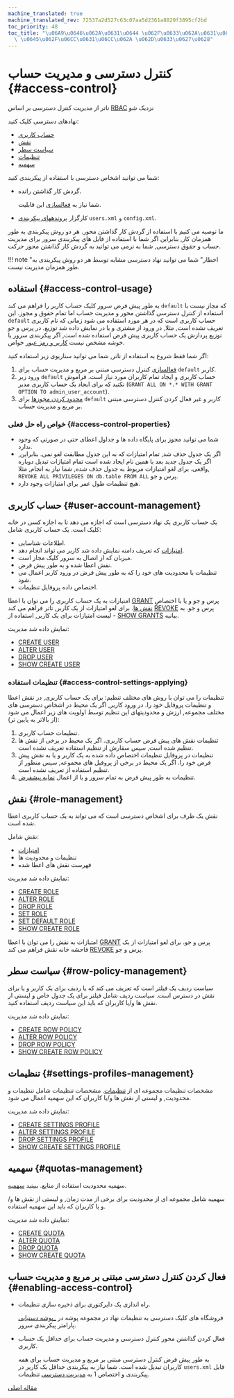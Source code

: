 ```yaml
---
machine_translated: true
machine_translated_rev: 72537a2d527c63c07aa5d2361a8829f3895cf2bd
toc_priority: 48
toc_title: "\u06A9\u0646\u062A\u0631\u0644 \u062F\u0633\u062A\u0631\u0633\u06CC \u0648\
  \ \u0645\u062F\u06CC\u0631\u06CC\u062A \u062D\u0633\u0627\u0628"
---
```


# کنترل دسترسی و مدیریت حساب {#access-control}

تاتر از مدیریت کنترل دسترسی بر اساس [RBAC](https://en.wikipedia.org/wiki/Role-based_access_control) نزدیک شو

نهادهای دسترسی کلیک کنید:
- [حساب کاربری](#user-account-management)
- [نقش](#role-management)
- [سیاست سطر](#row-policy-management)
- [تنظیمات](#settings-profiles-management)
- [سهمیه](#quotas-management)

شما می توانید اشخاص دسترسی با استفاده از پیکربندی کنید:

-   گردش کار گذاشتن رانده.

    شما نیاز به [فعالسازی](#enabling-access-control) این قابلیت.

-   کارگزار [پروندههای پیکربندی](configuration-files.md) `users.xml` و `config.xml`.

ما توصیه می کنیم با استفاده از گردش کار گذاشتن محور. هر دو روش پیکربندی به طور همزمان کار, بنابراین اگر شما با استفاده از فایل های پیکربندی سرور برای مدیریت حساب و حقوق دسترسی, شما به نرمی می توانید به گردش کار گذاشتن محور حرکت.

!!! note "اخطار"
    شما می توانید نهاد دسترسی مشابه توسط هر دو روش پیکربندی به طور همزمان مدیریت نیست.

## استفاده {#access-control-usage}

به طور پیش فرض سرور کلیک حساب کاربر را فراهم می کند `default` که مجاز نیست با استفاده از کنترل دسترسی گذاشتن محور و مدیریت حساب اما تمام حقوق و مجوز. این `default` حساب کاربری است که در هر مورد استفاده می شود زمانی که نام کاربری تعریف نشده است, مثلا, در ورود از مشتری و یا در نمایش داده شد توزیع. در پرس و جو توزیع پردازش یک حساب کاربری پیش فرض استفاده شده است, اگر پیکربندی سرور یا خوشه مشخص نیست [کاربر و رمز عبور](../engines/table-engines/special/distributed.md) خواص.

اگر شما فقط شروع به استفاده از تاتر, شما می توانید سناریوی زیر استفاده کنید:

1.  [فعالسازی](#enabling-access-control) کنترل دسترسی مبتنی بر مربع و مدیریت حساب برای `default` کاربر.
2.  ورود زیر `default` حساب کاربری و ایجاد تمام کاربران مورد نیاز است. فراموش نکنید که برای ایجاد یک حساب کاربری مدیر (`GRANT ALL ON *.* WITH GRANT OPTION TO admin_user_account`).
3.  [محدود کردن مجوزها](settings/permissions-for-queries.md#permissions_for_queries) برای `default` کاربر و غیر فعال کردن کنترل دسترسی مبتنی بر مربع و مدیریت حساب.

### خواص راه حل فعلی {#access-control-properties}

-   شما می توانید مجوز برای پایگاه داده ها و جداول اعطای حتی در صورتی که وجود ندارد.
-   اگر یک جدول حذف شد, تمام امتیازات که به این جدول مطابقت لغو نمی. بنابراین, اگر یک جدول جدید بعد با همین نام ایجاد شده است تمام امتیازات تبدیل دوباره واقعی. برای لغو امتیازات مربوط به جدول حذف شده, شما نیاز به انجام, مثلا, `REVOKE ALL PRIVILEGES ON db.table FROM ALL` پرس و جو.
-   هیچ تنظیمات طول عمر برای امتیازات وجود دارد.

## حساب کاربری {#user-account-management}

یک حساب کاربری یک نهاد دسترسی است که اجازه می دهد تا به اجازه کسی در خانه کلیک است. یک حساب کاربری شامل:

-   اطلاعات شناسایی.
-   [امتیازات](../sql-reference/statements/grant.md#grant-privileges) که تعریف دامنه نمایش داده شد کاربر می تواند انجام دهد.
-   میزبان که از اتصال به سرور کلیک مجاز است.
-   نقش اعطا شده و به طور پیش فرض.
-   تنظیمات با محدودیت های خود را که به طور پیش فرض در ورود کاربر اعمال می شود.
-   اختصاص داده پروفایل تنظیمات.

امتیازات به یک حساب کاربری را می توان با اعطا [GRANT](../sql-reference/statements/grant.md) پرس و جو و یا با اختصاص [نقش ها](#role-management). برای لغو امتیازات از یک کاربر, تاتر فراهم می کند [REVOKE](../sql-reference/statements/revoke.md) پرس و جو. به لیست امتیازات برای یک کاربر, استفاده از - [SHOW GRANTS](../sql-reference/statements/show.md#show-grants-statement) بیانیه.

نمایش داده شد مدیریت:

-   [CREATE USER](../sql-reference/statements/create.md#create-user-statement)
-   [ALTER USER](../sql-reference/statements/alter.md#alter-user-statement)
-   [DROP USER](../sql-reference/statements/misc.md#drop-user-statement)
-   [SHOW CREATE USER](../sql-reference/statements/show.md#show-create-user-statement)

### تنظیمات استفاده {#access-control-settings-applying}

تنظیمات را می توان با روش های مختلف تنظیم: برای یک حساب کاربری, در نقش اعطا و تنظیمات پروفایل خود را. در ورود کاربر, اگر یک محیط در اشخاص دسترسی های مختلف مجموعه, ارزش و محدودیتهای این تنظیم توسط اولویت های زیر اعمال می شود (از بالاتر به پایین تر):

1.  تنظیمات حساب کاربری.
2.  تنظیمات نقش های پیش فرض حساب کاربری. اگر یک محیط در برخی از نقش ها تنظیم شده است, سپس سفارش از تنظیم استفاده تعریف نشده است.
3.  تنظیمات در پروفایل تنظیمات اختصاص داده شده به یک کاربر و یا به نقش پیش فرض خود را. اگر یک محیط در برخی از پروفیل های مجموعه, سپس منظور از تنظیم استفاده از تعریف نشده است.
4.  تنظیمات به طور پیش فرض به تمام سرور و یا از اعمال [نمایه پیشفرض](server-configuration-parameters/settings.md#default-profile).

## نقش {#role-management}

نقش یک ظرف برای اشخاص دسترسی است که می تواند به یک حساب کاربری اعطا شده است.

نقش شامل:

-   [امتیازات](../sql-reference/statements/grant.md#grant-privileges)
-   تنظیمات و محدودیت ها
-   فهرست نقش های اعطا شده

نمایش داده شد مدیریت:

-   [CREATE ROLE](../sql-reference/statements/create.md#create-role-statement)
-   [ALTER ROLE](../sql-reference/statements/alter.md#alter-role-statement)
-   [DROP ROLE](../sql-reference/statements/misc.md#drop-role-statement)
-   [SET ROLE](../sql-reference/statements/misc.md#set-role-statement)
-   [SET DEFAULT ROLE](../sql-reference/statements/misc.md#set-default-role-statement)
-   [SHOW CREATE ROLE](../sql-reference/statements/show.md#show-create-role-statement)

امتیازات به نقش را می توان با اعطا [GRANT](../sql-reference/statements/grant.md) پرس و جو. برای لغو امتیازات از یک فاحشه خانه نقش فراهم می کند [REVOKE](../sql-reference/statements/revoke.md) پرس و جو.

## سیاست سطر {#row-policy-management}

سیاست ردیف یک فیلتر است که تعریف می کند که یا ردیف برای یک کاربر و یا برای نقش در دسترس است. سیاست ردیف شامل فیلتر برای یک جدول خاص و لیستی از نقش ها و/یا کاربران که باید این سیاست ردیف استفاده کنید.

نمایش داده شد مدیریت:

-   [CREATE ROW POLICY](../sql-reference/statements/create.md#create-row-policy-statement)
-   [ALTER ROW POLICY](../sql-reference/statements/alter.md#alter-row-policy-statement)
-   [DROP ROW POLICY](../sql-reference/statements/misc.md#drop-row-policy-statement)
-   [SHOW CREATE ROW POLICY](../sql-reference/statements/show.md#show-create-row-policy-statement)

## تنظیمات {#settings-profiles-management}

مشخصات تنظیمات مجموعه ای از [تنظیمات](settings/index.md). مشخصات تنظیمات شامل تنظیمات و محدودیت, و لیستی از نقش ها و/یا کاربران که این سهمیه اعمال می شود.

نمایش داده شد مدیریت:

-   [CREATE SETTINGS PROFILE](../sql-reference/statements/create.md#create-settings-profile-statement)
-   [ALTER SETTINGS PROFILE](../sql-reference/statements/alter.md#alter-settings-profile-statement)
-   [DROP SETTINGS PROFILE](../sql-reference/statements/misc.md#drop-settings-profile-statement)
-   [SHOW CREATE SETTINGS PROFILE](../sql-reference/statements/show.md#show-create-settings-profile-statement)

## سهمیه {#quotas-management}

سهمیه محدودیت استفاده از منابع. ببینید [سهمیه](quotas.md).

سهمیه شامل مجموعه ای از محدودیت برای برخی از مدت زمان, و لیستی از نقش ها و/و یا کاربران که باید این سهمیه استفاده.

نمایش داده شد مدیریت:

-   [CREATE QUOTA](../sql-reference/statements/create.md#create-quota-statement)
-   [ALTER QUOTA](../sql-reference/statements/alter.md#alter-quota-statement)
-   [DROP QUOTA](../sql-reference/statements/misc.md#drop-quota-statement)
-   [SHOW CREATE QUOTA](../sql-reference/statements/show.md#show-create-quota-statement)

## فعال کردن کنترل دسترسی مبتنی بر مربع و مدیریت حساب {#enabling-access-control}

-   راه اندازی یک دایرکتوری برای ذخیره سازی تنظیمات.

    فروشگاه های کلیک دسترسی به تنظیمات نهاد در مجموعه پوشه در [\_پوشه دستیابی](server-configuration-parameters/settings.md#access_control_path) پارامتر پیکربندی سرور.

-   فعال کردن گذاشتن محور کنترل دسترسی و مدیریت حساب برای حداقل یک حساب کاربری.

    به طور پیش فرض کنترل دسترسی مبتنی بر مربع و مدیریت حساب برای همه کاربران تبدیل شده است. شما نیاز به پیکربندی حداقل یک کاربر در `users.xml` فایل پیکربندی و اختصاص 1 به [مدیریت دسترسی](settings/settings-users.md#access_management-user-setting) تنظیمات.

[مقاله اصلی](https://clickhouse.tech/docs/en/operations/access_rights/) <!--hide-->
